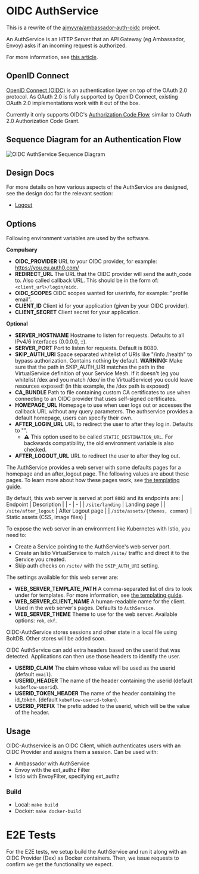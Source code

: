 # OIDC AuthService

This is a rewrite of the [ajmyyra/ambassador-auth-oidc](https://github.com/ajmyyra/ambassador-auth-oidc) project.

An AuthService is an HTTP Server that an API Gateway (eg Ambassador, Envoy) asks if an incoming request is authorized.

For more information, see [this article](https://journal.arrikto.com/kubeflow-authentication-with-istio-dex-5eafdfac4782).

## OpenID Connect

[OpenID Connect (OIDC)](http://openid.net/connect/) is an authentication layer on top of the OAuth 2.0 protocol. As OAuth 2.0 is fully supported by OpenID Connect, existing OAuth 2.0 implementations work with it out of the box.

Currently it only supports OIDC's [Authorization Code Flow](http://openid.net/specs/openid-connect-basic-1_0.html#CodeFlow), similar to OAuth 2.0 Authorization Code Grant.

## Sequence Diagram for an Authentication Flow

![OIDC AuthService Sequence Diagram](docs/media/oidc_authservice_sequence_diagram.svg)

## Design Docs

For more details on how various aspects of the AuthService are designed, see the design doc for the relevant section:
* [Logout](docs/logout.md)

## Options

Following environment variables are used by the software.

**Compulsary**
* **OIDC_PROVIDER** URL to your OIDC provider, for example: https://you.eu.auth0.com/
* **REDIRECT_URL** The URL that the OIDC provider will send the auth_code to. Also called callback URL. This should be in the form of: `<client_url>/login/oidc`.
* **OIDC_SCOPES** OIDC scopes wanted for userinfo, for example: "profile email".
* **CLIENT_ID** Client id for your application (given by your OIDC provider).
* **CLIENT_SECRET** Client secret for your application.

**Optional**
* **SERVER_HOSTNAME** Hostname to listen for requests. Defaults to all IPv4/6 interfaces (0.0.0.0, ::).
* **SERVER_PORT** Port to listen for requests. Default is 8080.
* **SKIP_AUTH_URI** Space separated whitelist of URIs like "/info /health" to bypass authorization. Contains nothing by default.
  **WARNING:** Make sure that the path in SKIP_AUTH_URI matches the path in the VirtualService definition of your Service Mesh. If it doesn't (eg you whitelist /dex and you match /dex/ in the VirtualService) you could leave resources exposed! (in this example, the /dex path is exposed)
* **CA_BUNDLE** Path to file containing custom CA certificates to use when connecting to an OIDC provider that uses self-signed certificates.
* **HOMEPAGE_URL** Homepage to use when user logs out or accesses the callback URL without any query parameters.
  The authservice provides a default homepage, users can specify their own.
* **AFTER_LOGIN_URL** URL to redirect the user to after they log in. Defaults to "".
  * :warning: This option used to be called `STATIC_DESTINATION_URL`. For backwards compatibility, the
    old environment variable is also checked.
* **AFTER_LOGOUT_URL** URL to redirect the user to after they log out.

The AuthService provides a web server with some defaults pages for a homepage
and an after_logout page. The following values are about these pages. To
learn more about how these pages work, see [the templating guide](docs/templates.md).

By default, this web server is served at port `8082` and its endpoints are:
| Endpoint | Description |
| - | - |
| `/site/landing` | Landing page |
| `/site/after_logout` | After Logout page |
| `/site/assets/{themes, common}` | Static assets (CSS, image files) |

To expose the web server in an environment like Kubernetes with Istio, you need to:
- Create a Service pointing to the AuthService's web server port.
- Create an Istio VirtualService to match `/site/` traffic and direct it to the Service you created.
- Skip auth checks on `/site/` with the `SKIP_AUTH_URI` setting.

The settings available for this web server are:
* **WEB_SERVER_TEMPLATE_PATH** A comma-separated list of dirs to look under for templates.
  For more information, see [the templating guide](docs/templates.md).
* **WEB_SERVER_CLIENT_NAME** A human-readable name for the client. Used
  in the web server's pages. Defaults to `AuthService`.
* **WEB_SERVER_THEME** Theme to use for the web server.
  Available options: `rok`, `ekf`.

OIDC-AuthService stores sessions and other state in a local file using BoltDB.
Other stores will be added soon.

OIDC AuthService can add extra headers based on the userid that was detected.
Applications can then use those headers to identify the user.

* **USERID_CLAIM** The claim whose value will be used as the userid (default `email`).
* **USERID_HEADER** The name of the header containing the userid (default `kubeflow-userid`).
* **USERID_TOKEN_HEADER** The name of the header containing the id_token. (default `kubeflow-userid-token`).
* **USERID_PREFIX** The prefix added to the userid, which will be the value of the header.

## Usage

OIDC-Authservice is an OIDC Client, which authenticates users with an OIDC Provider and assigns them a session.
Can be used with:
* Ambassador with AuthService
* Envoy with the ext_authz Filter
* Istio with EnvoyFilter, specifying ext_authz

### Build

* Local: `make build`
* Docker: `make docker-build`

# E2E Tests

For the E2E tests, we setup build the AuthService and run it along with an OIDC Provider (Dex) as Docker containers.
Then, we issue requests to confirm we get the functionality we expect.
